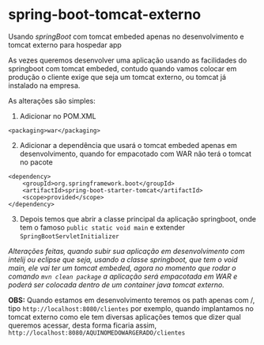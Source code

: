 # spring-boot-tomcat-externo
Usando *springBoot* com tomcat embeded apenas no desenvolvimento e tomcat externo para hospedar app

As vezes queremos desenvolver uma aplicação usando as facilidades do springboot com tomcat embeded, contudo quando vamos colocar em produção o cliente exige que seja um tomcat externo, ou tomcat já instalado na empresa.

As alterações são simples:

1) Adicionar no POM.XML 
```
<packaging>war</packaging>
````
2) Adicionar a dependência que usará o tomcat embeded apenas em desenvolvimento, quando for empacotado com WAR não terá o tomcat no pacote

```
<dependency>
	<groupId>org.springframework.boot</groupId>
	<artifactId>spring-boot-starter-tomcat</artifactId>
	<scope>provided</scope>
</dependency>
```

3) Depois temos que abrir a classe principal da aplicação springboot, onde tem o famoso  `public static void main` e extender  `SpringBootServletInitializer`

*Alterações feitas, quando subir sua aplicação em desenvolvimento com intelij ou eclipse que seja, usando a classe springboot, que tem o void main, ele vai ter um tomcat embeded, agora no momento que rodar o comando `mvn clean package` a aplicação será empacotada em WAR e poderá ser colocada dentro de um container java tomcat externo.*

**OBS:** Quando estamos em desenvolvimento teremos os path apenas com /, tipo `http://localhost:8080/clientes` por exemplo, quando implantamos no tomcat externo como ele tem diversas aplicações temos que dizer qual queremos acessar, desta forma ficaria assim, `http://localhost:8080/AQUINOMEDOWARGERADO/clientes`
